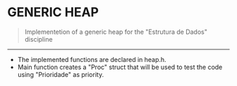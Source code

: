 # GENERIC HEAP

> Implementetion of a generic heap for the "Estrutura de Dados" discipline

----

- The implemented functions are declared in heap.h.
- Main function creates a "Proc" struct that will be used to test the code using "Prioridade" as priority.